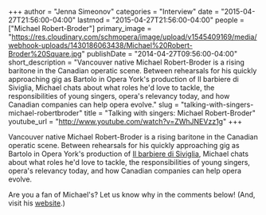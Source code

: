 +++
author = "Jenna Simeonov"
categories = "Interview"
date = "2015-04-27T21:56:00-04:00"
lastmod = "2015-04-27T21:56:00-04:00"
people = ["Michael Robert-Broder"]
primary_image = "https://res.cloudinary.com/schmopera/image/upload/v1545409169/media/webhook-uploads/1430186063438/Michael%20Robert-Broder%20Square.jpg"
publishDate = "2014-04-27T09:56:00-04:00"
short_description = "Vancouver native Michael Robert-Broder is a rising baritone in the Canadian operatic scene. Between rehearsals for his quickly approaching gig as Bartolo in Opera York&#039;s production of Il barbiere di Siviglia, Michael chats about what roles he&#039;d love to tackle, the responsibilities of young singers, opera&#039;s relevancy today, and how Canadian companies can help opera evolve."
slug = "talking-with-singers-michael-robertbroder"
title = "Talking with singers: Michael Robert-Broder"
youtube_url = "http://www.youtube.com/watch?v=ZWhJNEVzz1g"
+++

Vancouver native Michael Robert-Broder is a rising baritone in the Canadian operatic scene. Between rehearsals for his quickly approaching gig as Bartolo in Opera York's production of [Il barbiere di Siviglia](http://www.operayork.com/springseason.html), Michael chats about what roles he'd love to tackle, the responsibilities of young singers, opera's relevancy today, and how Canadian companies can help opera evolve.

Are you a fan of Michael's? Let us know why in the comments below! (And, visit his [website](http://www.michaelrobertbroder.com/).)
